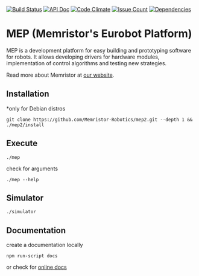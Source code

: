 [![Build Status](https://semaphoreci.com/api/v1/lukicdarkoo/mep2/branches/master/shields_badge.svg)](https://semaphoreci.com/lukicdarkoo/mep2)
[![API Doc](https://doclets.io/Memristor-Robotics/mep2/master.svg)](https://doclets.io/Memristor-Robotics/mep2/master)
[![Code Climate](https://codeclimate.com/github/Memristor-Robotics/mep2/badges/gpa.svg)](https://codeclimate.com/github/Memristor-Robotics/mep2)
[![Issue Count](https://codeclimate.com/github/Memristor-Robotics/mep2/badges/issue_count.svg)](https://codeclimate.com/github/Memristor-Robotics/mep2)
[![Dependencies](https://david-dm.org/Memristor-Robotics/mep2.svg)](https://david-dm.org/Memristor-Robotics/mep2)

# MEP (Memristor's Eurobot Platform)
MEP is a development platform for easy building and prototyping software for robots. It allows developing drivers for hardware modules, implementation of control algorithms and testing new strategies.

Read more about Memristor at [our website](https://memristor-robotics.github.io/).

## Installation
*only for Debian distros
```
git clone https://github.com/Memristor-Robotics/mep2.git --depth 1 && ./mep2/install
```

## Execute
```
./mep
```
check for arguments
```
./mep --help
```

## Simulator
```
./simulator
```

## Documentation
create a documentation locally
```
npm run-script docs
```
or check for [online docs](https://doclets.io/Memristor-Robotics/mep2/master)
